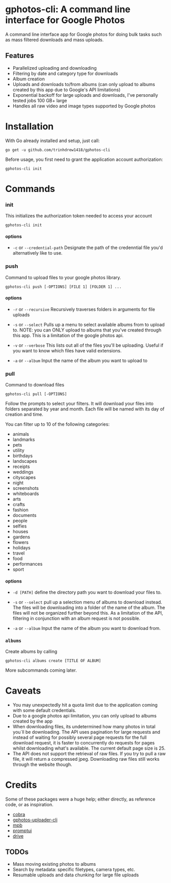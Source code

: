 # gphotos-cli: A command line interface for Google Photos

A command line interface app for Google photos for doing bulk tasks such as mass filtered downloads
and mass uploads.

## Features

* Parallelized uploading and downloading
* Filtering by date and category type for downloads
* Album creation
* Uploads and downloads to/from albums (can only upload to albums created by this app due to Google's API limitations)
* Exponential backoff for large uploads and downloads, I've personally tested jobs 100 GB+ large
* Handles all raw video and image types supported by Google photos

# Installation

With Go already installed and setup, just call:

`go get -u github.com/trinhdrew1418/gphotos-cli`

Before usage, you first need to grant the application account authorization:

`gphotos-cli init`

# Commands
### init

This initializes the authorization token needed to access your account

`gphotos-cli init`

#### options

* `-c` or `--credential-path`
Designate the path of the credenntial file you'd alternatively like to use.

### push

Command to upload files to your google photos library.

`gphotos-cli push [-OPTIONS] [FILE 1] [FOLDER 1] ...`

#### options

* `-r` or `--recursive`
    Recursively traverses folders in arguments for file uploads

* `-s` or `--select`
    Pulls up a menu to select available albums from to upload to. NOTE: you can ONLY upload to
    albums that you've created through this app. This is a limitation of the google photos api.

* `-v` or `--verbose`
    This lists out all of the files you'll be uploading. Useful if you want to know which files have
    valid extensions.
 
* `-a` or `--album`
    Input the name of the album you want to upload to

### pull

Command to download files

`gphotos-cli pull [-OPTIONS]`

Follow the prompts to select your filters. It will download your files into folders separated by year and month. Each
file will be named with its day of creation and time.

You can filter up to 10 of the following categories:

* animals
* landmarks
* pets
* utility
* birthdays
* landscapes
* receipts
* weddings
* cityscapes
* night
* screenshots
* whiteboards
* arts
* crafts
* fashion
* documents
* people
* selfies
* houses
* gardens
* flowers
* holidays
* travel
* food
* performances
* sport

#### options

* `-d [PATH]`
    define the directory path you want to download your files to.
    
* `-s` or `--select`
    pull up a selection menu of albums to download instead. The files will be downloading
    into a folder of the name of the album. The files will not be organized further beyond
    this. As a limitation of the API, filtering in conjunction with an album request is 
    not possible.
    
* `-a` or `--album`
    Input the name of the album you want to download from.

### `albums`

Create albums by calling

`gphotos-cli albums create [TITLE OF ALBUM]`

More subcommands coming later.

# Caveats

* You may unexpectedly hit a quota limit due to the application coming with some default credentials.
* Due to a google photos api limitation, you can only upload to albums created by the app
* When downloading files, its undetermined how many photos in total you`ll be downloading. The API uses pagination for large
requests and instead of waiting for possibly several page requests for the full download request, it is faster to
concurrently do requests for pages whilst downloading what's available. The current default page size is 25.
* The API does not support the retrieval of raw files. If you try to pull a raw file, it will return a compressed jpeg. Downloading
raw files still works through the website though.

# Credits
Some of these packages were a huge help; either directly, as reference code, or as inspiration.

* [cobra](https://github.com/spf13/cobra)
* [gphotos-uploader-cli](https://github.com/nmrshll/gphotos-uploader-cli)
* [mpb](https://github.com/vbauerster/mpb)
* [promptui](https://github.com/manifoldco/promptui)
* [drive](https://github.com/odeke-em/drive)


## TODOs

* Mass moving existing photos to albums
* Search by metadata: specific filetypes, camera types, etc.
* Resumable uploads and data chunking for large file uploads
